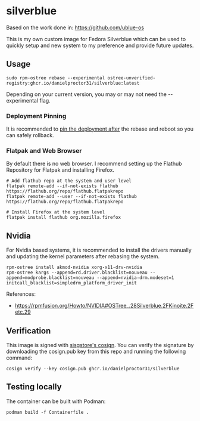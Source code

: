 # silverblue

Based on the work done in: https://github.com/ublue-os

This is my own custom image for Fedora Silverblue which can be used to quickly setup and new system to my preference and provide future updates.

## Usage

```
sudo rpm-ostree rebase --experimental ostree-unverified-registry:ghcr.io/danielproctor31/silverblue:latest
```

Depending on your current version, you may or may not need the --experimental flag.

### Deployment Pinning

It is recommended to [pin the deployment after](https://docs.fedoraproject.org/en-US/fedora-silverblue/faq/#_about_using_silverblue) the rebase and reboot so you can safely rollback.

### Flatpak and Web Browser

By default there is no web browser. I recommend setting up the Flathub Repository for Flatpak and installing Firefox.

```
# Add flathub repo at the system and user level
flatpak remote-add --if-not-exists flathub https://flathub.org/repo/flathub.flatpakrepo
flatpak remote-add --user --if-not-exists flathub https://flathub.org/repo/flathub.flatpakrepo

# Install Firefox at the system level
flatpak install flathub org.mozilla.firefox
```

## Nvidia

For Nvidia based systems, it is recommended to install the drivers manually and updating the kernel parameters after rebasing the system.

```
rpm-ostree install akmod-nvidia xorg-x11-drv-nvidia
rpm-ostree kargs --append=rd.driver.blacklist=nouveau --append=modprobe.blacklist=nouveau --append=nvidia-drm.modeset=1 initcall_blacklist=simpledrm_platform_driver_init
```

References:
- https://rpmfusion.org/Howto/NVIDIA#OSTree_.28Silverblue.2FKinoite.2Fetc.29

## Verification
This image is signed with [sisgstore's cosign](https://docs.sigstore.dev/cosign/overview/). You can verify the signature by downloading the cosign.pub key from this repo and running the following command:

```
cosign verify --key cosign.pub ghcr.io/danielproctor31/silverblue
```

## Testing locally

The container can be built with Podman:
```
podman build -f Containerfile .
```
